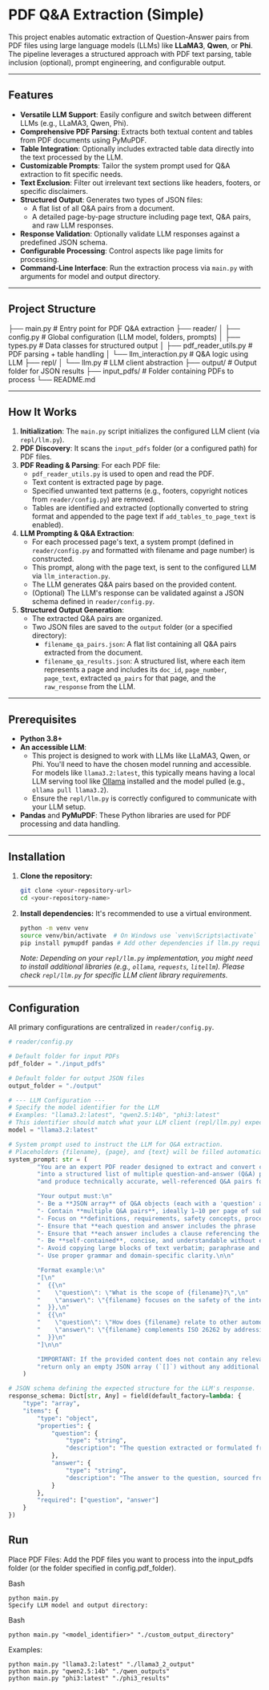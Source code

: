 # PDF Q&A Extraction (Simple)

This project enables automatic extraction of Question-Answer pairs from PDF files using large language models (LLMs) like **LLaMA3**, **Qwen**, or **Phi**. The pipeline leverages a structured approach with PDF text parsing, table inclusion (optional), prompt engineering, and configurable output.

---

## Features

* **Versatile LLM Support**: Easily configure and switch between different LLMs (e.g., LLaMA3, Qwen, Phi).
* **Comprehensive PDF Parsing**: Extracts both textual content and tables from PDF documents using PyMuPDF.
* **Table Integration**: Optionally includes extracted table data directly into the text processed by the LLM.
* **Customizable Prompts**: Tailor the system prompt used for Q&A extraction to fit specific needs.
* **Text Exclusion**: Filter out irrelevant text sections like headers, footers, or specific disclaimers.
* **Structured Output**: Generates two types of JSON files:
    * A flat list of all Q&A pairs from a document.
    * A detailed page-by-page structure including page text, Q&A pairs, and raw LLM responses.
* **Response Validation**: Optionally validate LLM responses against a predefined JSON schema.
* **Configurable Processing**: Control aspects like page limits for processing.
* **Command-Line Interface**: Run the extraction process via `main.py` with arguments for model and output directory.

---

## Project Structure

├── main.py # Entry point for PDF Q&A extraction
├── reader/
│ ├── config.py # Global configuration (LLM model, folders, prompts)
│ ├── types.py # Data classes for structured output
│ ├── pdf_reader_utils.py # PDF parsing + table handling
│ └── llm_interaction.py # Q&A logic using LLM
├── repl/
│ └── llm.py # LLM client abstraction
├── output/ # Output folder for JSON results
├── input_pdfs/ # Folder containing PDFs to process
└── README.md

---

## How It Works

1.  **Initialization**: The `main.py` script initializes the configured LLM client (via `repl/llm.py`).
2.  **PDF Discovery**: It scans the `input_pdfs` folder (or a configured path) for PDF files.
3.  **PDF Reading & Parsing**: For each PDF file:
    * `pdf_reader_utils.py` is used to open and read the PDF.
    * Text content is extracted page by page.
    * Specified unwanted text patterns (e.g., footers, copyright notices from `reader/config.py`) are removed.
    * Tables are identified and extracted (optionally converted to string format and appended to the page text if `add_tables_to_page_text` is enabled).
4.  **LLM Prompting & Q&A Extraction**:
    * For each processed page's text, a system prompt (defined in `reader/config.py` and formatted with filename and page number) is constructed.
    * This prompt, along with the page text, is sent to the configured LLM via `llm_interaction.py`.
    * The LLM generates Q&A pairs based on the provided content.
    * (Optional) The LLM's response can be validated against a JSON schema defined in `reader/config.py`.
5.  **Structured Output Generation**:
    * The extracted Q&A pairs are organized.
    * Two JSON files are saved to the `output` folder (or a specified directory):
        * `filename_qa_pairs.json`: A flat list containing all Q&A pairs extracted from the document.
        * `filename_qa_results.json`: A structured list, where each item represents a page and includes its `doc_id`, `page_number`, `page_text`, extracted `qa_pairs` for that page, and the `raw_response` from the LLM.

---

## Prerequisites

* **Python 3.8+**
* **An accessible LLM**:
    * This project is designed to work with LLMs like LLaMA3, Qwen, or Phi. You'll need to have the chosen model running and accessible. For models like `llama3.2:latest`, this typically means having a local LLM serving tool like [Ollama](https://ollama.com/) installed and the model pulled (e.g., `ollama pull llama3.2`).
    * Ensure the `repl/llm.py` is correctly configured to communicate with your LLM setup.
* **Pandas** and **PyMuPDF**: These Python libraries are used for PDF processing and data handling.

---

## Installation

1.  **Clone the repository:**
    ```bash
    git clone <your-repository-url>
    cd <your-repository-name>
    ```

2.  **Install dependencies:**
    It's recommended to use a virtual environment.
    ```bash
    python -m venv venv
    source venv/bin/activate  # On Windows use `venv\Scripts\activate`
    pip install pymupdf pandas # Add other dependencies if llm.py requires them (e.g., ollama, litellm)
    ```
    *Note: Depending on your `repl/llm.py` implementation, you might need to install additional libraries (e.g., `ollama`, `requests`, `litellm`). Please check `repl/llm.py` for specific LLM client library requirements.*

---

## Configuration

All primary configurations are centralized in `reader/config.py`.

```python
# reader/config.py

# Default folder for input PDFs
pdf_folder = "./input_pdfs"

# Default folder for output JSON files
output_folder = "./output"

# --- LLM Configuration ---
# Specify the model identifier for the LLM
# Examples: "llama3.2:latest", "qwen2.5:14b", "phi3:latest"
# This identifier should match what your LLM client (repl/llm.py) expects.
model = "llama3.2:latest"

# System prompt used to instruct the LLM for Q&A extraction.
# Placeholders {filename}, {page}, and {text} will be filled automatically.
system_prompt: str = (
        "You are an expert PDF reader designed to extract and convert content from the ISO document {filename} page {page} "
        "into a structured list of multiple question-and-answer (Q&A) pairs. Your role is to deeply understand each section "
        "and produce technically accurate, well-referenced Q&A pairs for each relevant part.\n\n"

        "Your output must:\n"
        "- Be a **JSON array** of Q&A objects (each with a 'question' and an 'answer').\n"
        "- Contain **multiple Q&A pairs**, ideally 1–10 per page of substantive content.\n"
        "- Focus on **definitions, requirements, safety concepts, processes, key principles, and standard-specific terminology** found in {filename}.\n"
        "- Ensure that **each question and answer includes the phrase '{filename}'**.\n"
        "- Ensure that **each answer includes a clause referencing the source section or clause number within {filename}**, such as '(see {filename}, Clause 5.2)'.\n"
        "- Be **self-contained**, concise, and understandable without external context.\n"
        "- Avoid copying large blocks of text verbatim; paraphrase and clarify for better comprehension.\n"
        "- Use proper grammar and domain-specific clarity.\n\n"

        "Format example:\n"
        "[\n"
        "  {{\n"
        "    \"question\": \"What is the scope of {filename}?\",\n"
        "    \"answer\": \"{filename} focuses on the safety of the intended functionality of road vehicles and addresses potential hazards from insufficient specification or performance (see {filename}{page}, Clause 1).\"\n"
        "  }},\n"
        "  {{\n"
        "    \"question\": \"How does {filename} relate to other automotive safety standards?\",\n"
        "    \"answer\": \"{filename} complements ISO 26262 by addressing safety concerns not caused by hardware or software faults, but by performance limitations or misuse (see {filename}{page}, Clause A.2).\"\n"
        "  }}\n"
        "]\n\n"

        "IMPORTANT: If the provided content does not contain any relevant material for Q&A extraction related to {filename}, "
        "return only an empty JSON array (`[]`) without any additional text, explanation, or comments."
    )

# JSON schema defining the expected structure for the LLM's response.
response_schema: Dict[str, Any] = field(default_factory=lambda: {
    "type": "array",
    "items": {
        "type": "object",
        "properties": {
            "question": {
                "type": "string",
                "description": "The question extracted or formulated from the PDF content related to ISO ... ."
            },
            "answer": {
                "type": "string",
                "description": "The answer to the question, sourced from the PDF content and starting with 'ISO ...'."
            }
        },
        "required": ["question", "answer"]
    }
})
```

## Run
Place PDF Files: Add the PDF files you want to process into the input_pdfs folder (or the folder specified in config.pdf_folder).

Bash
```
python main.py
Specify LLM model and output directory:
```
Bash
```
python main.py "<model_identifier>" "./custom_output_directory"
```

Examples:
```
python main.py "llama3.2:latest" "./llama3_2_output"
python main.py "qwen2.5:14b" "./qwen_outputs"
python main.py "phi3:latest" "./phi3_results"
```


